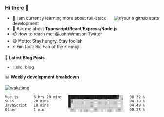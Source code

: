 ### Hi there 👋

<img   align="right" src="https://github-readme-stats.vercel.app/api?username=ifyour&show_icons=true&theme=dark&card_width=280px&hide_title=true&hide=contribs,prs&include_all_commits=true&count_private=true" alt="ifyour's github stats"/>


- 🌱 I am currently learning more about full-stack development
- 💬 Ask me about **Typescript/React/Express/Node.js**
- 📫 How to reach me: [@JohnWmm](https://twitter.com/JohnWmm) on Twitter
- 😄 Motto: Stay hungry, Stay foolish
- ⚡ Fun fact: Big Fan of the :zap: emoji



**📝 Latest Blog Posts**

<!-- BLOG-POST-LIST:START -->
- [Hello, blog](https://mingming.dev/posts/hello-blog)
<!-- BLOG-POST-LIST:END -->



📊 **Weekly development breakdown** 

[![wakatime](https://wakatime.com/badge/user/d2bc2102-a53a-4e4f-93d0-a8cbf4be2db4.svg)](https://wakatime.com/@d2bc2102-a53a-4e4f-93d0-a8cbf4be2db4)

<!--START_SECTION:waka-->

```text
Vue.js       6 hrs 20 mins   ██████████████████████▓░░   90.32 %
SCSS         20 mins         █▒░░░░░░░░░░░░░░░░░░░░░░░   04.79 %
JavaScript   18 mins         █░░░░░░░░░░░░░░░░░░░░░░░░   04.49 %
Other        1 min           ░░░░░░░░░░░░░░░░░░░░░░░░░   00.38 %
```

<!--END_SECTION:waka-->

